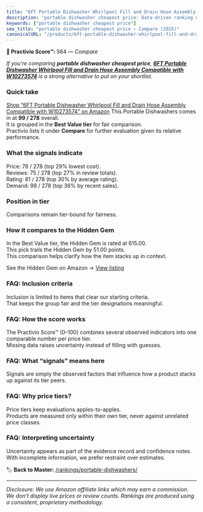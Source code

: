 ```yaml
---
title: "6FT Portable Dishwasher Whirlpool Fill and Drain Hose Assembly Compatible with W10273574"
description: "portable dishwasher cheapest price: Data-driven ranking using the Practivio Score™. Positioned by quality, value, demand, findability, momentum."
keywords: ["portable dishwasher cheapest price"]
seo_title: "portable dishwasher cheapest price — Compare (2025)"
canonicalURL: "/products/6ft-portable-dishwasher-whirlpool-fill-and-drain-hose-assembly-compatible-with-w10273574-B09P5QMJ9L/"
---
```


**🛒 Practivio Score™:** 564 — _Compare_


*If you're comparing **portable dishwasher cheapest price**, **[6FT Portable Dishwasher Whirlpool Fill and Drain Hose Assembly Compatible with W10273574](https://www.amazon.com/dp/B09P5QMJ9L?tag=practivio-20)** is a strong alternative to put on your shortlist.*
### Quick take
[Shop “6FT Portable Dishwasher Whirlpool Fill and Drain Hose Assembly Compatible with W10273574” on Amazon](https://www.amazon.com/dp/B09P5QMJ9L?tag=practivio-20)
This Portable Dishwashers comes in at **99 / 278** overall.  
It is grouped in the **Best Value tier** for fair comparison.  
Practivio lists it under **Compare** for further evaluation given its relative performance.

### What the signals indicate
Price: 78 / 278 (top 29% lowest cost).  
Reviews: 75 / 278 (top 27% in review totals).  
Rating: 81 / 278 (top 30% by average rating).  
Demand: 98 / 278 (top 36% by recent sales).

### Position in tier
Comparisons remain tier-bound for fairness.

### How it compares to the Hidden Gem
In the Best Value tier, the Hidden Gem is rated at 615.00.  
This pick trails the Hidden Gem by 51.00 points.  
This comparison helps clarify how the item stacks up in context.  

See the Hidden Gem on Amazon → [View listing](https://www.amazon.com/dp/B00K8FS5R2?tag=practivio-20)

### FAQ: Inclusion criteria
Inclusion is limited to items that clear our starting criteria.  
That keeps the group fair and the tier designations meaningful.

### FAQ: How the score works
The Practivio Score™ (0–100) combines several observed indicators into one comparable number per price tier.  
Missing data raises uncertainty instead of filling with guesses.

### FAQ: What “signals” means here
Signals are simply the observed factors that influence how a product stacks up against its tier peers.

### FAQ: Why price tiers?
Price tiers keep evaluations apples-to-apples.  
Products are measured only within their own tier, never against unrelated price classes.

### FAQ: Interpreting uncertainty
Uncertainty appears as part of the evidence record and confidence notes.  
With incomplete information, we prefer restraint over estimates.

<!-- Missing template for Compare/CompareWithinPriceClass -->


🏷️ **Back to Master:** [/rankings/portable-dishwashers/](/rankings/portable-dishwashers/)

---
_Disclosure: We use Amazon affiliate links which may earn a commission. We don’t display live prices or review counts. Rankings are produced using a consistent, proprietary methodology._

